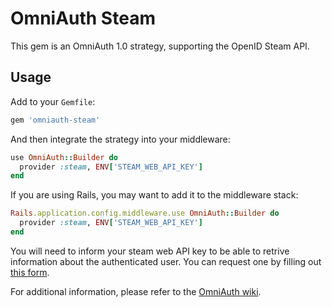 # OmniAuth Steam

This gem is an OmniAuth 1.0 strategy, supporting the OpenID Steam API.

## Usage

Add to your `Gemfile`:

```ruby
gem 'omniauth-steam'
```

And then integrate the strategy into your middleware:

```ruby
use OmniAuth::Builder do
  provider :steam, ENV['STEAM_WEB_API_KEY']
end
```

If you are using Rails, you may want to add it to the middleware stack:

```ruby
Rails.application.config.middleware.use OmniAuth::Builder do
  provider :steam, ENV['STEAM_WEB_API_KEY']
end
```

You will need to inform your steam web API key to be able to retrive information about the authenticated user. You can request one by filling out [this form](http://steamcommunity.com/dev/apikey).

For additional information, please refer to the [OmniAuth wiki](https://github.com/intridea/omniauth/wiki).
